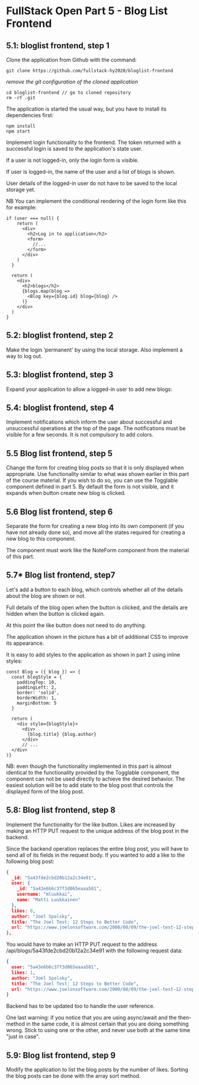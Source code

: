 # FullStack Open Part 5 - Blog List Frontend

## 5.1: bloglist frontend, step 1

Clone the application from Github with the command:

```
git clone https://github.com/fullstack-hy2020/bloglist-frontend
```

_remove the git configuration of the cloned application_

```
cd bloglist-frontend // go to cloned repository
rm -rf .git
```

The application is started the usual way, but you have to install its dependencies first:

```
npm install
npm start
```

Implement login functionality to the frontend. The token returned with a successful login is saved to the application's state user.

If a user is not logged-in, only the login form is visible.

If user is logged-in, the name of the user and a list of blogs is shown.

User details of the logged-in user do not have to be saved to the local storage yet.

NB You can implement the conditional rendering of the login form like this for example:

```JS
if (user === null) {
    return (
      <div>
        <h2>Log in to application</h2>
        <form>
          //...
        </form>
      </div>
    )
  }

  return (
    <div>
      <h2>blogs</h2>
      {blogs.map(blog =>
        <Blog key={blog.id} blog={blog} />
      )}
    </div>
  )
}
```

## 5.2: bloglist frontend, step 2

Make the login 'permanent' by using the local storage. Also implement a way to log out.

## 5.3: bloglist frontend, step 3

Expand your application to allow a logged-in user to add new blogs:

## 5.4: bloglist frontend, step 4

Implement notifications which inform the user about successful and unsuccessful operations at the top of the page. The notifications must be visible for a few seconds. It is not compulsory to add colors.

## 5.5 Blog list frontend, step 5

Change the form for creating blog posts so that it is only displayed when appropriate. Use functionality similar to what was shown earlier in this part of the course material. If you wish to do so, you can use the Togglable component defined in part 5. By default the form is not visible, and it expands when button create new blog is clicked.

## 5.6 Blog list frontend, step 6

Separate the form for creating a new blog into its own component (if you have not already done so), and move all the states required for creating a new blog to this component.

The component must work like the NoteForm component from the material of this part.

## 5.7\* Blog list frontend, step7

Let's add a button to each blog, which controls whether all of the details about the blog are shown or not.

Full details of the blog open when the button is clicked, and the details are hidden when the button is clicked again.

At this point the like button does not need to do anything.

The application shown in the picture has a bit of additional CSS to improve its appearance.

It is easy to add styles to the application as shown in part 2 using inline styles:

```JS
const Blog = ({ blog }) => {
  const blogStyle = {
    paddingTop: 10,
    paddingLeft: 2,
    border: 'solid',
    borderWidth: 1,
    marginBottom: 5
  }

  return (
    <div style={blogStyle}>
      <div>
        {blog.title} {blog.author}
      </div>
      // ...
  </div>
)}
```

NB: even though the functionality implemented in this part is almost identical to the functionality provided by the Togglable component, the component can not be used directly to achieve the desired behavior. The easiest solution will be to add state to the blog post that controls the displayed form of the blog post.

## 5.8: Blog list frontend, step 8

Implement the functionality for the like button. Likes are increased by making an HTTP PUT request to the unique address of the blog post in the backend.

Since the backend operation replaces the entire blog post, you will have to send all of its fields in the request body. If you wanted to add a like to the following blog post:

```JSON
{
  _id: "5a43fde2cbd20b12a2c34e91",
  user: {
    _id: "5a43e6b6c37f3d065eaaa581",
    username: "mluukkai",
    name: "Matti Luukkainen"
  },
  likes: 0,
  author: "Joel Spolsky",
  title: "The Joel Test: 12 Steps to Better Code",
  url: "https://www.joelonsoftware.com/2000/08/09/the-joel-test-12-steps-to-better-code/"
},
```

You would have to make an HTTP PUT request to the address /api/blogs/5a43fde2cbd20b12a2c34e91 with the following request data:

```JSON
{
  user: "5a43e6b6c37f3d065eaaa581",
  likes: 1,
  author: "Joel Spolsky",
  title: "The Joel Test: 12 Steps to Better Code",
  url: "https://www.joelonsoftware.com/2000/08/09/the-joel-test-12-steps-to-better-code/"
}
```

Backend has to be updated too to handle the user reference.

One last warning: if you notice that you are using async/await and the then-method in the same code, it is almost certain that you are doing something wrong. Stick to using one or the other, and never use both at the same time "just in case".

## 5.9: Blog list frontend, step 9

Modify the application to list the blog posts by the number of likes. Sorting the blog posts can be done with the array sort method.
